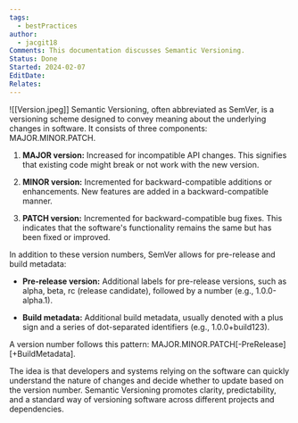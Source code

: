 ```yaml
---
tags:
  - bestPractices
author:
  - jacgit18
Comments: This documentation discusses Semantic Versioning.
Status: Done
Started: 2024-02-07
EditDate: 
Relates:
---
```

![[Version.jpeg]]
Semantic Versioning, often abbreviated as SemVer, is a versioning scheme designed to convey meaning about the underlying changes in software. It consists of three components: MAJOR.MINOR.PATCH.

1. **MAJOR version:** Increased for incompatible API changes. This signifies that existing code might break or not work with the new version.

2. **MINOR version:** Incremented for backward-compatible additions or enhancements. New features are added in a backward-compatible manner.

3. **PATCH version:** Incremented for backward-compatible bug fixes. This indicates that the software's functionality remains the same but has been fixed or improved.

In addition to these version numbers, SemVer allows for pre-release and build metadata:

- **Pre-release version:** Additional labels for pre-release versions, such as alpha, beta, rc (release candidate), followed by a number (e.g., 1.0.0-alpha.1).

- **Build metadata:** Additional build metadata, usually denoted with a plus sign and a series of dot-separated identifiers (e.g., 1.0.0+build123).

A version number follows this pattern: MAJOR.MINOR.PATCH[-PreRelease][+BuildMetadata].

The idea is that developers and systems relying on the software can quickly understand the nature of changes and decide whether to update based on the version number. Semantic Versioning promotes clarity, predictability, and a standard way of versioning software across different projects and dependencies.
